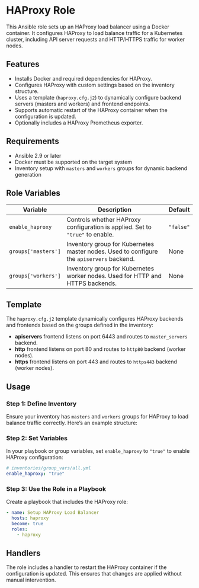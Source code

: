 # HAProxy Role

This Ansible role sets up an HAProxy load balancer using a Docker container. It configures HAProxy to load balance traffic for a Kubernetes cluster, including API server requests and HTTP/HTTPS traffic for worker nodes.

## Features

- Installs Docker and required dependencies for HAProxy.
- Configures HAProxy with custom settings based on the inventory structure.
- Uses a template (`haproxy.cfg.j2`) to dynamically configure backend servers (masters and workers) and frontend endpoints.
- Supports automatic restart of the HAProxy container when the configuration is updated.
- Optionally includes a HAProxy Prometheus exporter.

## Requirements

- Ansible 2.9 or later
- Docker must be supported on the target system
- Inventory setup with `masters` and `workers` groups for dynamic backend generation

## Role Variables

| Variable         | Description                                                                                   | Default |
|------------------|-----------------------------------------------------------------------------------------------|---------|
| `enable_haproxy` | Controls whether HAProxy configuration is applied. Set to `"true"` to enable.                 | `"false"` |
| `groups['masters']`  | Inventory group for Kubernetes master nodes. Used to configure the `apiservers` backend. | None |
| `groups['workers']`  | Inventory group for Kubernetes worker nodes. Used for HTTP and HTTPS backends.           | None |

## Template

The `haproxy.cfg.j2` template dynamically configures HAProxy backends and frontends based on the groups defined in the inventory:

- **apiservers** frontend listens on port 6443 and routes to `master_servers` backend.
- **http** frontend listens on port 80 and routes to `http80` backend (worker nodes).
- **https** frontend listens on port 443 and routes to `https443` backend (worker nodes).

## Usage

### Step 1: Define Inventory

Ensure your inventory has `masters` and `workers` groups for HAProxy to load balance traffic correctly. Here’s an example structure:

### Step 2: Set Variables

In your playbook or group variables, set `enable_haproxy` to `"true"` to enable HAProxy configuration:

```yaml
# inventories/group_vars/all.yml
enable_haproxy: "true"
```

### Step 3: Use the Role in a Playbook

Create a playbook that includes the HAProxy role:

```yaml
- name: Setup HAProxy Load Balancer
  hosts: haproxy
  become: true
  roles:
    - haproxy
```

## Handlers

The role includes a handler to restart the HAProxy container if the configuration is updated. This ensures that changes are applied without manual intervention.
